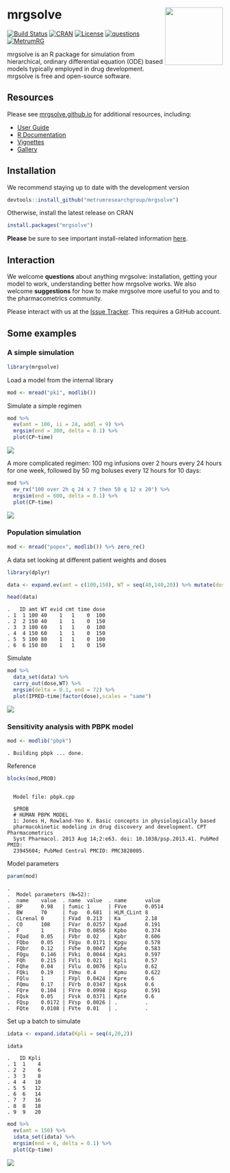 
# mrgsolve <img align="right" src = "inst/maintenance/img/mrgsolve_sticker_812418_1.png" width="135px">

[![Build
Status](https://travis-ci.org/metrumresearchgroup/mrgsolve.svg?branch=master)](https://travis-ci.org/metrumresearchgroup/mrgsolve)
[![CRAN](http://www.r-pkg.org/badges/version/mrgsolve)](https://cran.r-project.org/package=mrgsolve)
[![License](http://img.shields.io/badge/license-GPL%20%28%3E=%202%29-brightgreen.svg?style=flat)](http://www.gnu.org/licenses/gpl-2.0.html)
[![questions](https://img.shields.io/badge/ask_for-Help-brightgreen.svg)](https://github.com/metrumresearchgroup/mrgsolve/issues)
[![MetrumRG](https://img.shields.io/badge/contact-MetrumRG-brightgreen.svg)](http://metrumrg.com)

mrgsolve is an R package for simulation from hierarchical, ordinary
differential equation (ODE) based models typically employed in drug
development. mrgsolve is free and open-source software.

## Resources

Please see [mrgsolve.github.io](https://mrgsolve.github.io) for
additional resources, including:

  - [User Guide](https://mrgsolve.github.io/user_guide)
  - [R Documentation](https://mrgsolve.github.io/docs)
  - [Vignettes](https://mrgsolve.github.io/vignettes)
  - [Gallery](https://github.com/mrgsolve/gallery)

## Installation

We recommend staying up to date with the development version

``` r
devtools::install_github("metrumresearchgroup/mrgsolve")
```

Otherwise, install the latest release on CRAN

``` r
install.packages("mrgsolve")
```

**Please** be sure to see important install-related information
[here](https://github.com/metrumresearchgroup/mrgsolve/wiki/mrgsolve-Installation).

## Interaction

We welcome **questions** about anything mrgsolve: installation, getting
your model to work, understanding better how mrgsolve works. We also
welcome **suggestions** for how to make mrgsolve more useful to you and
to the pharmacometrics community.

Please interact with us at the [Issue
Tracker](https://github.com/metrumresearchgroup/mrgsolve/issues). This
requires a GitHub account.

## Some examples

### A simple simulation

``` r
library(mrgsolve)
```

Load a model from the internal library

``` r
mod <- mread("pk1", modlib())
```

Simulate a simple regimen

``` r
mod %>% 
  ev(amt = 100, ii = 24, addl = 9) %>%
  mrgsim(end = 300, delta = 0.1) %>% 
  plot(CP~time)
```

<img src="inst/maintenance/img/README-unnamed-chunk-7-1.png" style="display: block; margin: auto;" />

A more complicated regimen: 100 mg infusions over 2 hours every 24 hours
for one week, followed by 50 mg boluses every 12 hours for 10 days:

``` r
mod %>% 
  ev_rx("100 over 2h q 24 x 7 then 50 q 12 x 20") %>%
  mrgsim(end = 600, delta = 0.1) %>% 
  plot(CP~time)
```

<img src="inst/maintenance/img/README-unnamed-chunk-8-1.png" style="display: block; margin: auto;" />

### Population simulation

``` r
mod <- mread("popex", modlib()) %>% zero_re()
```

A data set looking at different patient weights and doses

``` r
library(dplyr)

data <- expand.ev(amt = c(100,150), WT = seq(40,140,20)) %>% mutate(dose = amt)

head(data)
```

    .   ID amt WT evid cmt time dose
    . 1  1 100 40    1   1    0  100
    . 2  2 150 40    1   1    0  150
    . 3  3 100 60    1   1    0  100
    . 4  4 150 60    1   1    0  150
    . 5  5 100 80    1   1    0  100
    . 6  6 150 80    1   1    0  150

Simulate

``` r
mod %>% 
  data_set(data) %>% 
  carry_out(dose,WT) %>%
  mrgsim(delta = 0.1, end = 72) %>% 
  plot(IPRED~time|factor(dose),scales = "same")
```

<img src="inst/maintenance/img/README-unnamed-chunk-11-1.png" style="display: block; margin: auto;" />

### Sensitivity analysis with PBPK model

``` r
mod <- modlib("pbpk")
```

    . Building pbpk ... done.

Reference

``` r
blocks(mod,PROB) 
```

``` 
  
  Model file: pbpk.cpp 
  
  $PROB
  # HUMAN PBPK MODEL
  1: Jones H, Rowland-Yeo K. Basic concepts in physiologically based
  pharmacokinetic modeling in drug discovery and development. CPT Pharmacometrics
  Syst Pharmacol. 2013 Aug 14;2:e63. doi: 10.1038/psp.2013.41. PubMed PMID:
  23945604; PubMed Central PMCID: PMC3828005.
```

Model parameters

``` r
param(mod)
```

    . 
    .  Model parameters (N=52):
    .  name    value  . name  value  . name      value 
    .  BP      0.98   | fumic 1      | FVve      0.0514
    .  BW      70     | fup   0.681  | HLM_CLint 8     
    .  CLrenal 0      | FVad  0.213  | Ka        2.18  
    .  CO      108    | FVar  0.0257 | Kpad      0.191 
    .  F       1      | FVbo  0.0856 | Kpbo      0.374 
    .  FQad    0.05   | FVbr  0.02   | Kpbr      0.606 
    .  FQbo    0.05   | FVgu  0.0171 | Kpgu      0.578 
    .  FQbr    0.12   | FVhe  0.0047 | Kphe      0.583 
    .  FQgu    0.146  | FVki  0.0044 | Kpki      0.597 
    .  FQh     0.215  | FVli  0.021  | Kpli      0.57  
    .  FQhe    0.04   | FVlu  0.0076 | Kplu      0.62  
    .  FQki    0.19   | FVmu  0.4    | Kpmu      0.622 
    .  FQlu    1      | FVpl  0.0424 | Kpre      0.6   
    .  FQmu    0.17   | FVrb  0.0347 | Kpsk      0.6   
    .  FQre    0.104  | FVre  0.0998 | Kpsp      0.591 
    .  FQsk    0.05   | FVsk  0.0371 | Kpte      0.6   
    .  FQsp    0.0172 | FVsp  0.0026 | .         .     
    .  FQte    0.0108 | FVte  0.01   | .         .

Set up a batch to simulate

``` r
idata <- expand.idata(Kpli = seq(4,20,2))

idata
```

    .   ID Kpli
    . 1  1    4
    . 2  2    6
    . 3  3    8
    . 4  4   10
    . 5  5   12
    . 6  6   14
    . 7  7   16
    . 8  8   18
    . 9  9   20

``` r
mod %>% 
  ev(amt = 150) %>% 
  idata_set(idata) %>%
  mrgsim(end = 6, delta = 0.1) %>%
  plot(Cp~time)
```

<img src="inst/maintenance/img/README-unnamed-chunk-16-1.png" style="display: block; margin: auto;" />
